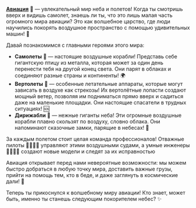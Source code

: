 **[Авиация](avia.md)** 🛫 — увлекательный мир неба и полетов! Когда ты смотришь вверх и видишь самолет, знаешь ли ты, что это лишь малая часть огромного мира авиации? Это как волшебное царство, где люди научились покорять воздушное пространство с помощью удивительных машин! 🌟

Давай познакомимся с главными героями этого мира:

- **Самолеты** 🛫 — настоящие воздушные корабли! Представь себе гигантскую птицу из металла, которая может за один день перенести тебя на другой конец света. Они парят в облаках и соединяют разные страны и континенты! 🌍
- **Вертолеты** 🚁 — особенные летательные аппараты, которые могут зависать в воздухе как стрекозы! Их вертолётные лопасти создают мощный ветер, позволяя им подниматься прямо вверх и садиться даже на маленькие площадки. Они настоящие спасатели в трудных ситуациях! 🆘
- **Дирижабли** 🎈 — нежные гиганты неба! Эти огромные воздушные корабли плавно скользят по воздуху, словно облака. Они напоминают сказочные замки, парящие в небесах! 🏰

За каждым полетом стоит целая команда профессионалов! Отважные пилоты 👨‍✈️👩‍✈️ управляют этими воздушными судами, а умные инженеры 👨‍🔧👩‍🔧 создают новые модели и следят за их исправностью

Авиация открывает перед нами невероятные возможности: мы можем быстро добраться в любую точку мира, доставить важные грузы, прийти на помощь тем, кто в беде, и даже заглянуть в космические дали! 🌠

Теперь ты прикоснулся к волшебному миру авиации! Кто знает, может быть, именно ты станешь следующим покорителем небес? ✨